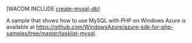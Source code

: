 <properties title="How to create a MySQL Database in Windows Azure" pageTitle="How to create a MySQL Database in Windows Azure" metaKeywords="MySQL Azure" description="Learn how to use ClearDB to create a MySQL database in a Windows Azure data center." documentationCenter="PHP" services="" authors="waltpo" solutions="" manager="bjsmith" editor="mollybos" videoId="" scriptId="" />

[WACOM.INCLUDE [create-mysql-db](../includes/create-mysql-db.md)]


A sample that shows how to use MySQL with PHP on Windows Azure is available at <https://github.com/WindowsAzure/azure-sdk-for-php-samples/tree/master/tasklist-mysql>.
